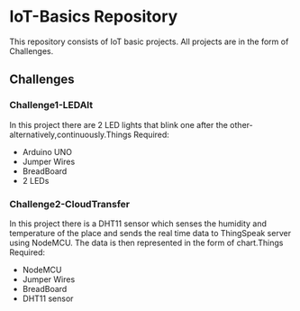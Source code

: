 
# IoT-Basics Repository

This repository consists of IoT basic projects. All projects are in the form of Challenges.



## Challenges

 ### Challenge1-LEDAlt
In this project there are 2 LED lights that blink one after the other-alternatively,continuously.Things Required:
  - Arduino UNO
  - Jumper Wires
  - BreadBoard
  - 2 LEDs
### Challenge2-CloudTransfer
In this project there is a DHT11 sensor which senses the humidity and temperature of the place and sends the real time data to ThingSpeak server using NodeMCU. The data is then represented in the form of chart.Things Required:
  - NodeMCU
  - Jumper Wires
  - BreadBoard
  - DHT11 sensor



